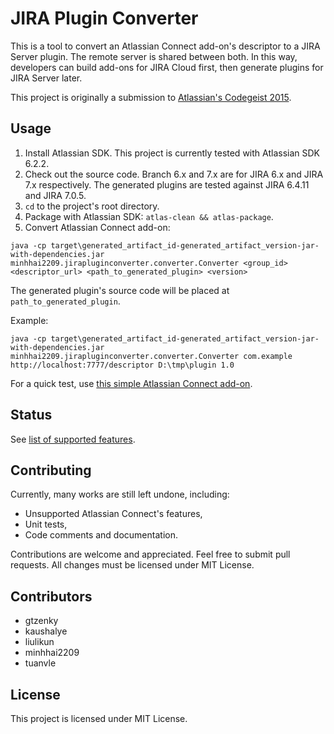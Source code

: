 # JIRA Plugin Converter

This is a tool to convert an Atlassian Connect add-on's descriptor to a JIRA Server plugin. The remote server is shared between both. In this way, developers can build add-ons for JIRA Cloud first, then generate plugins for JIRA Server later.

This project is originally a submission to [Atlassian's Codegeist 2015](http://devpost.com/software/plugin-generator-from-atlassian-connect-to-jira-server-srdgvc).

## Usage

1. Install Atlassian SDK. This project is currently tested with Atlassian SDK 6.2.2.
2. Check out the source code. Branch 6.x and 7.x are for JIRA 6.x and JIRA 7.x respectively. The generated plugins are tested against JIRA 6.4.11 and JIRA 7.0.5.
3. `cd` to the project's root directory.
4. Package with Atlassian SDK: `atlas-clean && atlas-package`.
5. Convert Atlassian Connect add-on:

`java -cp target\generated_artifact_id-generated_artifact_version-jar-with-dependencies.jar minhhai2209.jirapluginconverter.converter.Converter <group_id> <descriptor_url> <path_to_generated_plugin> <version>`

The generated plugin's source code will be placed at `path_to_generated_plugin`.

Example:

`java -cp target\generated_artifact_id-generated_artifact_version-jar-with-dependencies.jar minhhai2209.jirapluginconverter.converter.Converter com.example http://localhost:7777/descriptor D:\tmp\plugin 1.0`

For a quick test, use [this simple Atlassian Connect add-on](https://github.com/minhhai2209/jira-plugin-converter-demo).

## Status

See [list of supported features](https://github.com/minhhai2209/jira-plugin-converter/wiki/Features).

## Contributing

Currently, many works are still left undone, including:
* Unsupported Atlassian Connect's features,
* Unit tests,
* Code comments and documentation.

Contributions are welcome and appreciated. Feel free to submit pull requests. All changes must be licensed under MIT License.

## Contributors

* gtzenky
* kaushalye
* liulikun
* minhhai2209
* tuanvle

## License

This project is licensed under MIT License.

